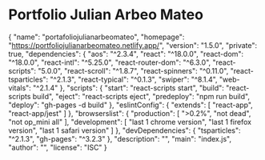 # Portfolio Julian Arbeo Mateo

{
  "name": "portafoliojulianarbeomateo",
  "homepage": "https://portfoliojulianarbeomateo.netlify.app/",
  "version": "1.5.0",
  "private": true,
  "dependencies": {
    "aos": "^2.3.4",
    "react": "^18.0.0",
    "react-dom": "^18.0.0",
    "react-intl": "^5.25.0",
    "react-router-dom": "^6.3.0",
    "react-scripts": "5.0.0",
    "react-scroll": "^1.8.7",
    "react-spinners": "^0.11.0",
    "react-tsparticles": "^2.1.3",
    "react-typical": "^0.1.3",
    "swiper": "^8.1.4",
    "web-vitals": "^2.1.4"
  },
  "scripts": {
    "start": "react-scripts start",
    "build": "react-scripts build",
    "eject": "react-scripts eject",
    "predeploy": "npm run build",
    "deploy": "gh-pages -d build"
  },
  "eslintConfig": {
    "extends": [
      "react-app",
      "react-app/jest"
    ]
  },
  "browserslist": {
    "production": [
      ">0.2%",
      "not dead",
      "not op_mini all"
    ],
    "development": [
      "last 1 chrome version",
      "last 1 firefox version",
      "last 1 safari version"
    ]
  },
  "devDependencies": {
    "tsparticles": "^2.1.3",
    "gh-pages": "^3.2.3"
  },
  "description": "",
  "main": "index.js",
  "author": "",
  "license": "ISC"
}